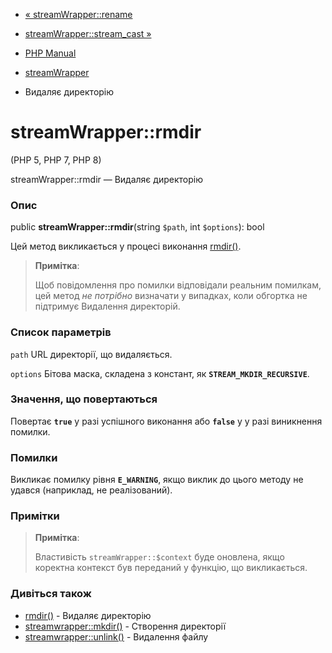 - [« streamWrapper::rename](streamwrapper.rename.md)
- [streamWrapper::stream_cast »](streamwrapper.stream-cast.md)

- [PHP Manual](index.md)
- [streamWrapper](class.streamwrapper.md)
- Видаляє директорію

# streamWrapper::rmdir

(PHP 5, PHP 7, PHP 8)

streamWrapper::rmdir — Видаляє директорію

### Опис

public **streamWrapper::rmdir**(string `$path`, int `$options`): bool

Цей метод викликається у процесі виконання
[rmdir()](function.rmdir.md).

> **Примітка**:
>
> Щоб повідомлення про помилки відповідали реальним помилкам, цей
> метод *не потрібно* визначати у випадках, коли обгортка не підтримує
> Видалення директорій.

### Список параметрів

`path`
URL директорії, що видаляється.

`options`
Бітова маска, складена з констант, як
**`STREAM_MKDIR_RECURSIVE`**.

### Значення, що повертаються

Повертає **`true`** у разі успішного виконання або **`false`** у
у разі виникнення помилки.

### Помилки

Викликає помилку рівня **`E_WARNING`**, якщо виклик до цього методу не
удався (наприклад, не реалізований).

### Примітки

> **Примітка**:
>
> Властивість `streamWrapper::$context` буде оновлена, якщо коректна
> контекст був переданий у функцію, що викликається.

### Дивіться також

- [rmdir()](function.rmdir.md) - Видаляє директорію
- [streamwrapper::mkdir()](streamwrapper.mkdir.md) - Створення
директорії
- [streamwrapper::unlink()](streamwrapper.unlink.md) - Видалення
файлу

